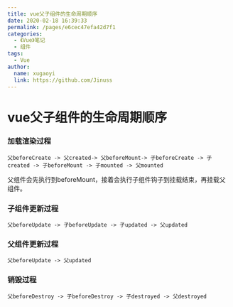 ```yaml
---
title: vue父子组件的生命周期顺序
date: 2020-02-18 16:39:33
permalink: /pages/e6cec47efa42d7f1
categories:
  - 《Vue》笔记
  - 组件
tags:
  - Vue
author:
  name: xugaoyi
  link: https://github.com/Jinuss
---
```

# vue父子组件的生命周期顺序

### 加载渲染过程

```
父beforeCreate -> 父created-> 父beforeMount-> 子beforeCreate -> 子created -> 子beforeMount -> 子mounted -> 父mounted
```

父组件会先执行到beforeMount，接着会执行子组件钩子到挂载结束，再挂载父组件。

### 子组件更新过程

```
父beforeUpdate -> 子beforeUpdate -> 子updated -> 父updated
```

### 父组件更新过程

```
父beforeUpdate -> 父updated
```

### 销毁过程

```
父beforeDestroy -> 子beforeDestroy -> 子destroyed -> 父destroyed
```
